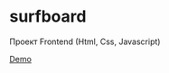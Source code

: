 # surfboard

Проект Frontend (Html, Css, Javascript)

[Demo](https://innaonline.github.io/surfboard)
